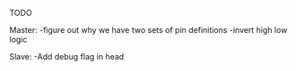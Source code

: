 TODO

Master:
-figure out why we have two sets of pin definitions
-invert high low logic

Slave:
-Add debug flag in head
